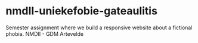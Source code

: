 # nmdII-uniekefobie-gateaulitis
Semester assignment where we build a responsive website about a fictional phobia. NMDII - GDM Artevelde
